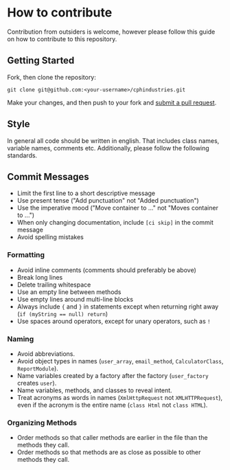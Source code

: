 # How to contribute

Contribution from outsiders is welcome, however please follow this guide on how to contribute to this repository.

## Getting Started

Fork, then clone the repository:

```
git clone git@github.com:<your-username>/cphindustries.git
```

Make your changes, and then push to your fork and [submit a pull request](https://github.com/hold17/cphindustries/compare).

## Style

In general all code should be written in english. That includes class names, variable names, comments etc. Additionally, please follow the following standards.

## Commit Messages

* Limit the first line to a short descriptive message
* Use present tense ("Add punctuation" not "Added punctuation")
* Use the imperative mood ("Move container to ..." not "Moves container to ...")
* When only changing documentation, include `[ci skip]` in the commit message
* Avoid spelling mistakes

### Formatting

* Avoid inline comments (comments should preferably be above)
* Break long lines
* Delete trailing whitespace
* Use an empty line between methods
* Use empty lines around multi-line blocks
* Always include `{` and `}` in statements except when returning right away (`if (myString == null) return`)
* Use spaces around operators, except for unary operators, such as `!`

### Naming

* Avoid abbreviations.
* Avoid object types in names (`user_array`, `email_method`, `CalculatorClass`, `ReportModule`).
* Name variables created by a factory after the factory (`user_factory` creates `user`).
* Name variables, methods, and classes to reveal intent.
* Treat acronyms as words in names (`XmlHttpRequest` not `XMLHTTPRequest`), even if the acronym is the entire name (`class Html` not `class HTML`).

### Organizing Methods

* Order methods so that caller methods are earlier in the file than the methods they call.
* Order methods so that methods are as close as possible to other methods they call.
